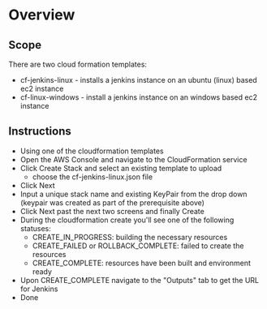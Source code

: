 # Overview

## Scope
There are two cloud formation templates:
* cf-jenkins-linux - installs a jenkins instance on an ubuntu (linux) based ec2 instance
* cf-linux-windows - install a jenkins instance on an windows based ec2 instance

## Instructions 
* Using one of the cloudformation templates 
* Open the AWS Console and navigate to the CloudFormation service
* Click Create Stack and select an existing template to upload
    * choose the cf-jenkins-linux.json file
* Click Next
* Input a unique stack name and existing KeyPair from the drop down (keypair was created as part of the prerequisite above)
* Click Next past the next two screens and finally Create
* During the cloudformation create you'll see one of the following statuses:
    * CREATE_IN_PROGRESS: building the necessary resources 
    * CREATE_FAILED or ROLLBACK_COMPLETE: failed to create the resources 
    * CREATE_COMPLETE: resources have been built and environment ready 
* Upon CREATE_COMPLETE navigate to the "Outputs" tab to get the URL for Jenkins 
* Done 